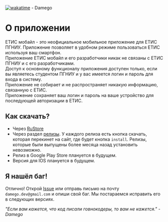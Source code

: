 [![wakatime](https://wakatime.com/badge/user/d6a559cb-3190-4b5a-9176-720d57c53941/project/4fd4884a-36b0-49e0-86e0-320c8fbedd38.svg)](https://wakatime.com/badge/user/d6a559cb-3190-4b5a-9176-720d57c53941/project/4fd4884a-36b0-49e0-86e0-320c8fbedd38) - Damego

# О приложении

ЕТИС мобайл - это неофициальное мобильное приложение для ЕТИС ПГНИУ. Приложение позволяет в удобном режиме пользоваться ЕТИС используя ваш смартфон.  
Приложение ЕТИС мобайл и его разработчики никак не связаны с ЕТИС ПГНИУ и с его разработчиками.  
Доступ к основному функционалу приложения доступен только, если вы являетесь студентом ПГНИУ и у вас имеется логин и пароль для входа в систему.  
Приложение не собирает и не распространяет никакую информацию, связанную с ЕТИС.  
Приложение сохраняет ваш логин и пароль на ваше устройство для последующей авторизации в ЕТИС.

## Как скачать?

- Через [RuStore](https://apps.rustore.ru/app/com.damego.etismobile)
- Через раздел [релизы](https://github.com/Damego/ETIS-mobile/releases). У каждого релиза есть кнопка скачать, которая перекинет на сайт, где будет кнопка `install`. Релизы, которые были выпущены более месяца назад установить невозможно.
- Релиз в Google Play Store плануется в будущем.
- Версия для IOS плануется в будущем.

## Я нашёл баг!

Отлично! Открой [Issue](https://github.com/Damego/ETIS-mobile/issues) или отправь письмо на почту `damego.dev@gmail.com` и опиши свой баг. Мы постараемся исправить его в следующих версиях.

_"Если вам кажется, что код писали говнокодеры, то вам не кажется." - Damego_
